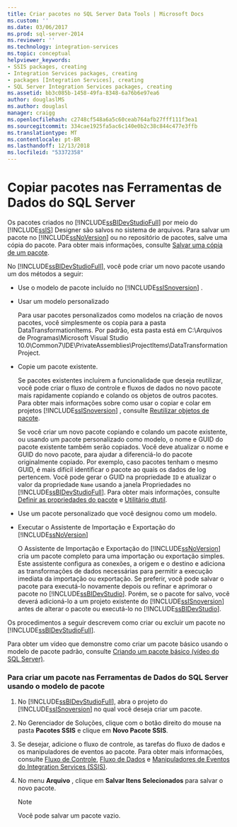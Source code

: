 ```yaml
---
title: Criar pacotes no SQL Server Data Tools | Microsoft Docs
ms.custom: ''
ms.date: 03/06/2017
ms.prod: sql-server-2014
ms.reviewer: ''
ms.technology: integration-services
ms.topic: conceptual
helpviewer_keywords:
- SSIS packages, creating
- Integration Services packages, creating
- packages [Integration Services], creating
- SQL Server Integration Services packages, creating
ms.assetid: bb3c085b-1458-49fa-8348-6a76b6e97ea6
author: douglaslMS
ms.author: douglasl
manager: craigg
ms.openlocfilehash: c2748cf548a6a5c60ceab764afb27fff111f3ea1
ms.sourcegitcommit: 334cae1925fa5ac6c140e0b2c38c844c477e3ffb
ms.translationtype: MT
ms.contentlocale: pt-BR
ms.lasthandoff: 12/13/2018
ms.locfileid: "53372358"
---
```

# <a name="create-packages-in-sql-server-data-tools"></a>Copiar pacotes nas Ferramentas de Dados do SQL Server
  Os pacotes criados no [!INCLUDE[ssBIDevStudioFull](../includes/ssbidevstudiofull-md.md)] por meio do [!INCLUDE[ssIS](../includes/ssis-md.md)] Designer são salvos no sistema de arquivos. Para salvar um pacote no [!INCLUDE[ssNoVersion](../includes/ssnoversion-md.md)] ou no repositório de pacotes, salve uma cópia do pacote. Para obter mais informações, consulte [Salvar uma cópia de um pacote](../../2014/integration-services/save-a-copy-of-a-package.md).  
  
 No [!INCLUDE[ssBIDevStudioFull](../includes/ssbidevstudiofull-md.md)], você pode criar um novo pacote usando um dos métodos a seguir:  
  
-   Use o modelo de pacote incluído no [!INCLUDE[ssISnoversion](../includes/ssisnoversion-md.md)] .  
  
-   Usar um modelo personalizado  
  
     Para usar pacotes personalizados como modelos na criação de novos pacotes, você simplesmente os copia para a pasta DataTransformationItems. Por padrão, esta pasta está em C:\Arquivos de Programas\Microsoft Visual Studio 10.0\Common7\IDE\PrivateAssemblies\ProjectItems\DataTransformationProject.  
  
-   Copie um pacote existente.  
  
     Se pacotes existentes incluírem a funcionalidade que deseja reutilizar, você pode criar o fluxo de controle e fluxos de dados no novo pacote mais rapidamente copiando e colando os objetos de outros pacotes. Para obter mais informações sobre como usar o copiar e colar em projetos [!INCLUDE[ssISnoversion](../includes/ssisnoversion-md.md)] , consulte [Reutilizar objetos de pacote](reuse-of-package-objects.md).  
  
     Se você criar um novo pacote copiando e colando um pacote existente, ou usando um pacote personalizado como modelo, o nome e GUID do pacote existente também serão copiados. Você deve atualizar o nome e GUID do novo pacote, para ajudar a diferenciá-lo do pacote originalmente copiado. Por exemplo, caso pacotes tenham o mesmo GUID, é mais difícil identificar o pacote ao quais os dados de log pertencem. Você pode gerar o GUID na propriedade `ID` e atualizar o valor da propriedade `Name` usando a janela Propriedades no [!INCLUDE[ssBIDevStudioFull](../includes/ssbidevstudiofull-md.md)]. Para obter mais informações, consulte [Definir as propriedades do pacote](set-package-properties.md) e [Utilitário dtutil](dtutil-utility.md).  
  
-   Use um pacote personalizado que você designou como um modelo.  
  
-   Executar o Assistente de Importação e Exportação do [!INCLUDE[ssNoVersion](../includes/ssnoversion-md.md)]  
  
     O Assistente de Importação e Exportação do [!INCLUDE[ssNoVersion](../includes/ssnoversion-md.md)] cria um pacote completo para uma importação ou exportação simples. Este assistente configura as conexões, a origem e o destino e adiciona as transformações de dados necessárias para permitir a execução imediata da importação ou exportação. Se preferir, você pode salvar o pacote para executá-lo novamente depois ou refinar e aprimorar o pacote no [!INCLUDE[ssBIDevStudio](../includes/ssbidevstudio-md.md)]. Porém, se o pacote for salvo, você deverá adicioná-lo a um projeto existente do [!INCLUDE[ssISnoversion](../includes/ssisnoversion-md.md)] antes de alterar o pacote ou executá-lo no [!INCLUDE[ssBIDevStudio](../includes/ssbidevstudio-md.md)].  
  
 Os procedimentos a seguir descrevem como criar ou excluir um pacote no [!INCLUDE[ssBIDevStudioFull](../includes/ssbidevstudiofull-md.md)].  
  
 Para obter um vídeo que demonstre como criar um pacote básico usando o modelo de pacote padrão, consulte [Criando um pacote básico (vídeo do SQL Server)](https://go.microsoft.com/fwlink/?LinkId=131023).  
  
### <a name="to-create-a-package-in-sql-server-data-tools-using-the-package-template"></a>Para criar um pacote nas Ferramentas de Dados do SQL Server usando o modelo de pacote  
  
1.  No [!INCLUDE[ssBIDevStudioFull](../includes/ssbidevstudiofull-md.md)], abra o projeto do [!INCLUDE[ssISnoversion](../includes/ssisnoversion-md.md)] no qual você deseja criar um pacote.  
  
2.  No Gerenciador de Soluções, clique com o botão direito do mouse na pasta **Pacotes SSIS** e clique em **Novo Pacote SSIS**.  
  
3.  Se desejar, adicione o fluxo de controle, as tarefas do fluxo de dados e os manipuladores de eventos ao pacote. Para obter mais informações, consulte [Fluxo de Controle](control-flow/control-flow.md), [Fluxo de Dados](data-flow/data-flow.md) e [Manipuladores de Eventos do Integration Services &#40;SSIS&#41;](integration-services-ssis-event-handlers.md).  
  
4.  No menu **Arquivo** , clique em **Salvar Itens Selecionados** para salvar o novo pacote.  
  
    > [!NOTE]  
    >  Você pode salvar um pacote vazio.  
  
  
